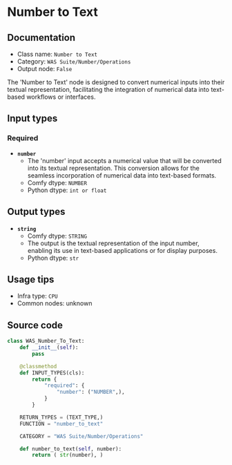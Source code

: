 # Number to Text
## Documentation
- Class name: `Number to Text`
- Category: `WAS Suite/Number/Operations`
- Output node: `False`

The 'Number to Text' node is designed to convert numerical inputs into their textual representation, facilitating the integration of numerical data into text-based workflows or interfaces.
## Input types
### Required
- **`number`**
    - The 'number' input accepts a numerical value that will be converted into its textual representation. This conversion allows for the seamless incorporation of numerical data into text-based formats.
    - Comfy dtype: `NUMBER`
    - Python dtype: `int or float`
## Output types
- **`string`**
    - Comfy dtype: `STRING`
    - The output is the textual representation of the input number, enabling its use in text-based applications or for display purposes.
    - Python dtype: `str`
## Usage tips
- Infra type: `CPU`
- Common nodes: unknown


## Source code
```python
class WAS_Number_To_Text:
    def __init__(self):
        pass

    @classmethod
    def INPUT_TYPES(cls):
        return {
            "required": {
                "number": ("NUMBER",),
            }
        }

    RETURN_TYPES = (TEXT_TYPE,)
    FUNCTION = "number_to_text"

    CATEGORY = "WAS Suite/Number/Operations"

    def number_to_text(self, number):
        return ( str(number), )

```
